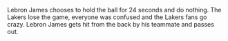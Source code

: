 Lebron James chooses to hold the ball for 24 seconds and do nothing. The Lakers lose the game, everyone was confused and the Lakers fans go crazy. Lebron James gets hit from the back by his teammate and passes out.
